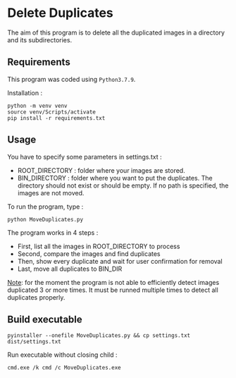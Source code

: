 # Delete Duplicates

The aim of this program is to delete all the duplicated images in a directory and its subdirectories.

## Requirements

This program was coded using `Python3.7.9`.

Installation :

```
python -m venv venv
source venv/Scripts/activate
pip install -r requirements.txt
```

## Usage

You have to specify some parameters in settings.txt :
- ROOT_DIRECTORY : folder where your images are stored.
- BIN_DIRECTORY : folder where you want to put the duplicates. The directory should not exist or should be empty.
If no path is specified, the images are not moved.

To run the program, type :
```
python MoveDuplicates.py
```

The program works in 4 steps :

- First, list all the images in ROOT_DIRECTORY to process
- Second, compare the images and find duplicates
- Then, show every duplicate and wait for user confirmation for removal
- Last, move all duplicates to BIN_DIR

<ins>Note</ins>: for the moment the program is not able to efficiently detect images duplicated 3 or more times.
It must be runned multiple times to detect all duplicates properly.

## Build executable

```
pyinstaller --onefile MoveDuplicates.py && cp settings.txt dist/settings.txt
```

Run executable without closing child :

```
cmd.exe /k cmd /c MoveDuplicates.exe
```
